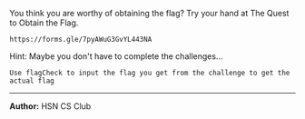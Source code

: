 You think you are worthy of obtaining the flag? Try your hand at The Quest to Obtain the Flag.

```
https://forms.gle/7pyAWuG3GvYL443NA
```

Hint: Maybe you don't have to complete the challenges...

`Use flagCheck to input the flag you get from the challenge to get the actual flag`

---
**Author:** HSN CS Club